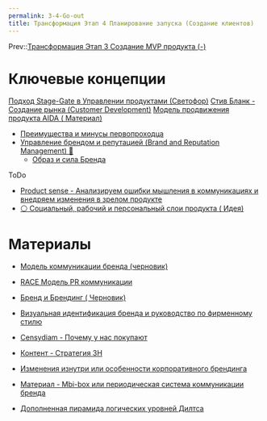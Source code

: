 ```yaml
---
permalink: 3-4-Go-out
title: Трансформация Этап 4 Планирование запуска (Создание клиентов)
---
```


Prev::[Трансформация Этап 3 Создание MVP продукта (-)](%D0%A2%D1%80%D0%B0%D0%BD%D1%81%D1%84%D0%BE%D1%80%D0%BC%D0%B0%D1%86%D0%B8%D1%8F%20%D0%AD%D1%82%D0%B0%D0%BF%203%20%D0%A1%D0%BE%D0%B7%D0%B4%D0%B0%D0%BD%D0%B8%D0%B5%20MVP%20%D0%BF%D1%80%D0%BE%D0%B4%D1%83%D0%BA%D1%82%D0%B0%20%28-%29.md)

# Ключевые концепции

[Подход Stage-Gate в Управлении продуктами (Светофор)](../1%20%D0%A1%D0%B8%D1%81%D1%82%D0%B5%D0%BC%D0%BD%D0%BE%D0%B5%20%D1%83%D0%BF%D1%80%D0%B0%D0%B2%D0%BB%D0%B5%D0%BD%D0%B8%D0%B5%20%D0%BF%D1%80%D0%BE%D0%B4%D1%83%D0%BA%D1%82%D0%BE%D0%BC/%D0%9F%D0%BE%D0%B4%D1%85%D0%BE%D0%B4%20Stage-Gate%20%D0%B2%20%D0%A3%D0%BF%D1%80%D0%B0%D0%B2%D0%BB%D0%B5%D0%BD%D0%B8%D0%B8%20%D0%BF%D1%80%D0%BE%D0%B4%D1%83%D0%BA%D1%82%D0%B0%D0%BC%D0%B8%20%28%D0%A1%D0%B2%D0%B5%D1%82%D0%BE%D1%84%D0%BE%D1%80%29.md)
[Стив Бланк - Создание рынка (Customer Development)](%D0%A1%D1%82%D0%B8%D0%B2%20%D0%91%D0%BB%D0%B0%D0%BD%D0%BA%20-%20%D0%A1%D0%BE%D0%B7%D0%B4%D0%B0%D0%BD%D0%B8%D0%B5%20%D1%80%D1%8B%D0%BD%D0%BA%D0%B0%20%28Customer%20Development%29.md)
[Модель продвижения продукта AIDA ( Материал)](%D0%9C%D0%BE%D0%B4%D0%B5%D0%BB%D1%8C%20%D0%BF%D1%80%D0%BE%D0%B4%D0%B2%D0%B8%D0%B6%D0%B5%D0%BD%D0%B8%D1%8F%20%D0%BF%D1%80%D0%BE%D0%B4%D1%83%D0%BA%D1%82%D0%B0%20AIDA%20%28%20%D0%9C%D0%B0%D1%82%D0%B5%D1%80%D0%B8%D0%B0%D0%BB%29.md)

* [Преимущества и минусы первопроходца](%D0%9F%D1%80%D0%B5%D0%B8%D0%BC%D1%83%D1%89%D0%B5%D1%81%D1%82%D0%B2%D0%B0%20%D0%B8%20%D0%BC%D0%B8%D0%BD%D1%83%D1%81%D1%8B%20%D0%BF%D0%B5%D1%80%D0%B2%D0%BE%D0%BF%D1%80%D0%BE%D1%85%D0%BE%D0%B4%D1%86%D0%B0.md)
* [Управление брендом и репутацией (Brand and Reputation Management) 📢](%D0%A3%D0%BF%D1%80%D0%B0%D0%B2%D0%BB%D0%B5%D0%BD%D0%B8%D0%B5%20%D0%B1%D1%80%D0%B5%D0%BD%D0%B4%D0%BE%D0%BC%20%D0%B8%20%D1%80%D0%B5%D0%BF%D1%83%D1%82%D0%B0%D1%86%D0%B8%D0%B5%D0%B9%20%28Brand%20and%20Reputation%20Management%29%20%F0%9F%93%A2.md)
  * [Образ и сила Бренда](%D0%9E%D0%B1%D1%80%D0%B0%D0%B7%20%D0%B8%20%D1%81%D0%B8%D0%BB%D0%B0%20%D0%91%D1%80%D0%B5%D0%BD%D0%B4%D0%B0.md)

ToDo

* [Product sense - Анализируем ошибки мышления в коммуникациях и внедряем изменения в зрелом продукте](https://www.youtube.com/@ProductSense)
* [⚪️ Социальный, рабочий и персональный слои продукта ( Идея)](../%D0%A7%D0%B5%D1%80%D0%BD%D0%BE%D0%B2%D0%B8%D0%BA%D0%B8/%E2%9A%AA%EF%B8%8F%20%D0%A1%D0%BE%D1%86%D0%B8%D0%B0%D0%BB%D1%8C%D0%BD%D1%8B%D0%B9,%20%D1%80%D0%B0%D0%B1%D0%BE%D1%87%D0%B8%D0%B9%20%D0%B8%20%D0%BF%D0%B5%D1%80%D1%81%D0%BE%D0%BD%D0%B0%D0%BB%D1%8C%D0%BD%D1%8B%D0%B9%20%D1%81%D0%BB%D0%BE%D0%B8%20%D0%BF%D1%80%D0%BE%D0%B4%D1%83%D0%BA%D1%82%D0%B0%20%28%20%D0%98%D0%B4%D0%B5%D1%8F%29.md)

# Материалы

* [Модель коммуникации бренда (черновик)](%D0%9C%D0%BE%D0%B4%D0%B5%D0%BB%D1%8C%20%D0%BA%D0%BE%D0%BC%D0%BC%D1%83%D0%BD%D0%B8%D0%BA%D0%B0%D1%86%D0%B8%D0%B8%20%D0%B1%D1%80%D0%B5%D0%BD%D0%B4%D0%B0%20%28%D1%87%D0%B5%D1%80%D0%BD%D0%BE%D0%B2%D0%B8%D0%BA%29.md)

* [RACE Модель PR коммуникации](RACE%20%D0%9C%D0%BE%D0%B4%D0%B5%D0%BB%D1%8C%20PR%20%D0%BA%D0%BE%D0%BC%D0%BC%D1%83%D0%BD%D0%B8%D0%BA%D0%B0%D1%86%D0%B8%D0%B8.md)

* [Бренд и Брендинг ( Черновик)](%D0%91%D1%80%D0%B5%D0%BD%D0%B4%20%D0%B8%20%D0%91%D1%80%D0%B5%D0%BD%D0%B4%D0%B8%D0%BD%D0%B3%20%28%20%D0%A7%D0%B5%D1%80%D0%BD%D0%BE%D0%B2%D0%B8%D0%BA%29.md)

* [Визуальная идентификация бренда и руководство по фирменному стилю](%D0%92%D0%B8%D0%B7%D1%83%D0%B0%D0%BB%D1%8C%D0%BD%D0%B0%D1%8F%20%D0%B8%D0%B4%D0%B5%D0%BD%D1%82%D0%B8%D1%84%D0%B8%D0%BA%D0%B0%D1%86%D0%B8%D1%8F%20%D0%B1%D1%80%D0%B5%D0%BD%D0%B4%D0%B0%20%D0%B8%20%D1%80%D1%83%D0%BA%D0%BE%D0%B2%D0%BE%D0%B4%D1%81%D1%82%D0%B2%D0%BE%20%D0%BF%D0%BE%20%D1%84%D0%B8%D1%80%D0%BC%D0%B5%D0%BD%D0%BD%D0%BE%D0%BC%D1%83%20%D1%81%D1%82%D0%B8%D0%BB%D1%8E.md)

* [Censydiam - Почему у нас покупают](Censydiam%20-%20%D0%9F%D0%BE%D1%87%D0%B5%D0%BC%D1%83%20%D1%83%20%D0%BD%D0%B0%D1%81%20%D0%BF%D0%BE%D0%BA%D1%83%D0%BF%D0%B0%D1%8E%D1%82.md)

* [Контент - Стратегия 3H](%D0%9A%D0%BE%D0%BD%D1%82%D0%B5%D0%BD%D1%82%20-%20%D0%A1%D1%82%D1%80%D0%B0%D1%82%D0%B5%D0%B3%D0%B8%D1%8F%203H.md)

* [Изменения изнутри или особенности корпоративного брендинга](%D0%98%D0%B7%D0%BC%D0%B5%D0%BD%D0%B5%D0%BD%D0%B8%D1%8F%20%D0%B8%D0%B7%D0%BD%D1%83%D1%82%D1%80%D0%B8%20%D0%B8%D0%BB%D0%B8%20%D0%BE%D1%81%D0%BE%D0%B1%D0%B5%D0%BD%D0%BD%D0%BE%D1%81%D1%82%D0%B8%20%D0%BA%D0%BE%D1%80%D0%BF%D0%BE%D1%80%D0%B0%D1%82%D0%B8%D0%B2%D0%BD%D0%BE%D0%B3%D0%BE%20%D0%B1%D1%80%D0%B5%D0%BD%D0%B4%D0%B8%D0%BD%D0%B3%D0%B0.md)

* [Материал - Mbi-box или периодическая система коммуникации бренда](%D0%9C%D0%B0%D1%82%D0%B5%D1%80%D0%B8%D0%B0%D0%BB%20-%20Mbi-box%20%D0%B8%D0%BB%D0%B8%20%D0%BF%D0%B5%D1%80%D0%B8%D0%BE%D0%B4%D0%B8%D1%87%D0%B5%D1%81%D0%BA%D0%B0%D1%8F%20%D1%81%D0%B8%D1%81%D1%82%D0%B5%D0%BC%D0%B0%20%D0%BA%D0%BE%D0%BC%D0%BC%D1%83%D0%BD%D0%B8%D0%BA%D0%B0%D1%86%D0%B8%D0%B8%20%D0%B1%D1%80%D0%B5%D0%BD%D0%B4%D0%B0.md)

* [Дополненная пирамида логических уровней Дилтса](%D0%94%D0%BE%D0%BF%D0%BE%D0%BB%D0%BD%D0%B5%D0%BD%D0%BD%D0%B0%D1%8F%20%D0%BF%D0%B8%D1%80%D0%B0%D0%BC%D0%B8%D0%B4%D0%B0%20%D0%BB%D0%BE%D0%B3%D0%B8%D1%87%D0%B5%D1%81%D0%BA%D0%B8%D1%85%20%D1%83%D1%80%D0%BE%D0%B2%D0%BD%D0%B5%D0%B9%20%D0%94%D0%B8%D0%BB%D1%82%D1%81%D0%B0.md)
